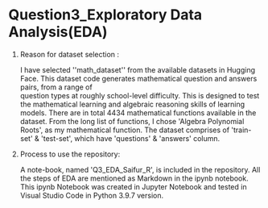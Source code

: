 # Question3_Exploratory Data Analysis(EDA)
 
 1. Reason for dataset selection :

    I have selected ''math_dataset'' from the available datasets in Hugging Face. This dataset code generates mathematical question and answers pairs, from a range of   
    question types at roughly school-level difficulty. This is designed to test the mathematical learning and algebraic reasoning skills of learning models. There are in
    total 4434 mathematical functions available in the dataset. From the long list of functions, I chose 'Algebra Polynomial Roots', as my mathematical function. The 
    dataset comprises of 'train-set' & 'test-set', which have 'questions' & 'answers' column. 
    
 2. Process to use the repository:
    
    A note-book, named 'Q3_EDA_Saifur_R', is included in the repository. All the steps of EDA are mentioned as Markdown in the ipynb notebook. This ipynb Notebook was 
    created in Jupyter Notebook and tested in Visual Studio Code in Python 3.9.7 version.

    
